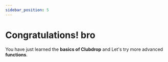 ```yaml
---
sidebar_position: 5
---
```

# Congratulations! bro

You have just learned the **basics of Clubdrop** and Let's try more advanced **functions**.
